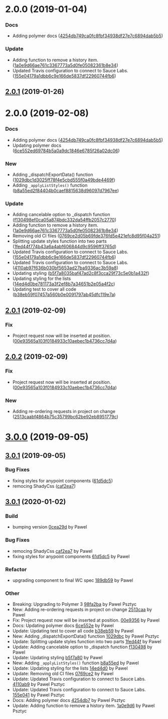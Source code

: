 <a name="2.0.0"></a>
# 2.0.0 (2019-01-04)


### Docs

* Adding polymer docs ([4254db749ca0fc8fbf34938df27e7c6894dab5b5](https://github.com/advanced-rest-client/requests-list-mixin/commit/4254db749ca0fc8fbf34938df27e7c6894dab5b5))

### Update

* Adding function to remove a history item. ([1a0e9d66ae761c3367773a5d0fe05082361b8e34](https://github.com/advanced-rest-client/requests-list-mixin/commit/1a0e9d66ae761c3367773a5d0fe05082361b8e34))
* Updated Travis configuration to connect to Sauce Labs. ([155e04179a1dbb6c9e166de5837df22960744fb6](https://github.com/advanced-rest-client/requests-list-mixin/commit/155e04179a1dbb6c9e166de5837df22960744fb6))



## [2.0.1](https://github.com/advanced-rest-client/requests-list-mixin/compare/2.0.0...2.0.1) (2019-01-26)




# 2.0.0 (2019-02-08)


### Docs

* Adding polymer docs ([4254db749ca0fc8fbf34938df27e7c6894dab5b5](https://github.com/advanced-rest-client/requests-list-mixin/commit/4254db749ca0fc8fbf34938df27e7c6894dab5b5))
* Updating polymer docs ([6ce552ed69784b5a0a9dc1846e6785f26a02dc06](https://github.com/advanced-rest-client/requests-list-mixin/commit/6ce552ed69784b5a0a9dc1846e6785f26a02dc06))

### New

* Adding _dispatchExportData() function ([1029dbc1d3025ff78f4e5cbd555f0a49bde4469f](https://github.com/advanced-rest-client/requests-list-mixin/commit/1029dbc1d3025ff78f4e5cbd555f0a49bde4469f))
* Adding `_applyListStyles()` function ([b8a55ed2f84404b0caef8815638d96097d7967ee](https://github.com/advanced-rest-client/requests-list-mixin/commit/b8a55ed2f84404b0caef8815638d96097d7967ee))

### Update

* Adding cancelable option to _dispatch function ([f130498ef0ca05a874bdc332da54ffb2057c2770](https://github.com/advanced-rest-client/requests-list-mixin/commit/f130498ef0ca05a874bdc332da54ffb2057c2770))
* Adding function to remove a history item. ([1a0e9d66ae761c3367773a5d0fe05082361b8e34](https://github.com/advanced-rest-client/requests-list-mixin/commit/1a0e9d66ae761c3367773a5d0fe05082361b8e34))
* Removing old CI files ([0769ce2d05b69fde376fd5e421efc8d95f04a251](https://github.com/advanced-rest-client/requests-list-mixin/commit/0769ce2d05b69fde376fd5e421efc8d95f04a251))
* Splitting update styles function into two parts ([1fed44f774b43a6a4abf606844d9c9596ff3765d](https://github.com/advanced-rest-client/requests-list-mixin/commit/1fed44f774b43a6a4abf606844d9c9596ff3765d))
* Updated Travis configuration to connect to Sauce Labs. ([155e04179a1dbb6c9e166de5837df22960744fb6](https://github.com/advanced-rest-client/requests-list-mixin/commit/155e04179a1dbb6c9e166de5837df22960744fb6))
* Updated Travis configuration to connect to Sauce Labs. ([4110ab97f636b030bf5653ad27ba9336ac3b59a8](https://github.com/advanced-rest-client/requests-list-mixin/commit/4110ab97f636b030bf5653ad27ba9336ac3b59a8))
* Updating styling ([b5f7a8035baf47ad2c8f3cca29f73c5e0b1a432f](https://github.com/advanced-rest-client/requests-list-mixin/commit/b5f7a8035baf47ad2c8f3cca29f73c5e0b1a432f))
* Updating styling for the lists ([14ed4d0be781173a3f2ef8b7a34651b2e05a4f2c](https://github.com/advanced-rest-client/requests-list-mixin/commit/14ed4d0be781173a3f2ef8b7a34651b2e05a4f2c))
* Updating test to cover all code ([b38eb59f07457a560b0e0091797ab45dfc119e7a](https://github.com/advanced-rest-client/requests-list-mixin/commit/b38eb59f07457a560b0e0091797ab45dfc119e7a))



## [2.0.1](https://github.com/advanced-rest-client/requests-list-mixin/compare/2.0.0...2.0.1) (2019-02-09)


### Fix

* Project request now will be inserted at position. ([00e93565a103f0184933c10aebec1b4736cc7d4a](https://github.com/advanced-rest-client/requests-list-mixin/commit/00e93565a103f0184933c10aebec1b4736cc7d4a))



## [2.0.2](https://github.com/advanced-rest-client/requests-list-mixin/compare/2.0.0...2.0.2) (2019-02-09)


### Fix

* Project request now will be inserted at position. ([00e93565a103f0184933c10aebec1b4736cc7d4a](https://github.com/advanced-rest-client/requests-list-mixin/commit/00e93565a103f0184933c10aebec1b4736cc7d4a))

### New

* Adding re-ordering requests in project on change ([2513caabf4864b75c35799bc62be92eb8951779c](https://github.com/advanced-rest-client/requests-list-mixin/commit/2513caabf4864b75c35799bc62be92eb8951779c))



# [3.0.0](https://github.com/advanced-rest-client/requests-list-mixin/compare/2.0.0...3.0.0) (2019-09-05)



## [3.0.1](https://github.com/advanced-rest-client/requests-list-mixin/compare/2.0.0...3.0.1) (2019-09-05)


### Bug Fixes

* fixing styles for anypoint components ([61d5dc5](https://github.com/advanced-rest-client/requests-list-mixin/commit/61d5dc5))
* remocing ShadyCss ([caf2ea7](https://github.com/advanced-rest-client/requests-list-mixin/commit/caf2ea7))



<a name="3.0.1"></a>
## [3.0.1](https://github.com/advanced-rest-client/requests-list-mixin/compare/3.0.0...3.0.1) (2020-01-02)

### Build

* bumping version [0cea29d](https://github.com/advanced-rest-client/requests-list-mixin/commit/0cea29d71e5c4050b5dafcf2f459d7247af6fbd6) by Pawel


### Bug Fixes

* remocing ShadyCss [caf2ea7](https://github.com/advanced-rest-client/requests-list-mixin/commit/caf2ea7e6374affff2fdd6ed2c045c3f0546159c) by Pawel
* fixing styles for anypoint components [61d5dc5](https://github.com/advanced-rest-client/requests-list-mixin/commit/61d5dc5e62cf2338ebc18838d767fef9e66fda35) by Pawel


### Refactor

* upgrading component to final WC spec [189db59](https://github.com/advanced-rest-client/requests-list-mixin/commit/189db5967c8b85d177889e9adae39290c1f394dd) by Pawel


### Other

* Breaking: Upgrading to Polymer 3
 [98fa2ba](https://github.com/advanced-rest-client/requests-list-mixin/commit/98fa2bac2d0d51351401c0b78f2a3f1b1c7b69c8) by Pawel Psztyc
* New: Adding re-ordering requests in project on change
 [2513caa](https://github.com/advanced-rest-client/requests-list-mixin/commit/2513caabf4864b75c35799bc62be92eb8951779c) by Pawel
* Fix: Project request now will be inserted at position.
 [00e9356](https://github.com/advanced-rest-client/requests-list-mixin/commit/00e93565a103f0184933c10aebec1b4736cc7d4a) by Pawel
* Docs: Updating polymer docs
 [6ce552e](https://github.com/advanced-rest-client/requests-list-mixin/commit/6ce552ed69784b5a0a9dc1846e6785f26a02dc06) by Pawel
* Update: Updating test to cover all code
 [b38eb59](https://github.com/advanced-rest-client/requests-list-mixin/commit/b38eb59f07457a560b0e0091797ab45dfc119e7a) by Pawel
* New: Adding _dispatchExportData() function
 [1029dbc](https://github.com/advanced-rest-client/requests-list-mixin/commit/1029dbc1d3025ff78f4e5cbd555f0a49bde4469f) by Pawel Psztyc
* Update: Splitting update styles function into two parts
 [1fed44f](https://github.com/advanced-rest-client/requests-list-mixin/commit/1fed44f774b43a6a4abf606844d9c9596ff3765d) by Pawel
* Update: Adding cancelable option to _dispatch function
 [f130498](https://github.com/advanced-rest-client/requests-list-mixin/commit/f130498ef0ca05a874bdc332da54ffb2057c2770) by Pawel
* Update: Updating styling
 [b5f7a80](https://github.com/advanced-rest-client/requests-list-mixin/commit/b5f7a8035baf47ad2c8f3cca29f73c5e0b1a432f) by Pawel
* New: Adding `_applyListStyles()` function
 [b8a55ed](https://github.com/advanced-rest-client/requests-list-mixin/commit/b8a55ed2f84404b0caef8815638d96097d7967ee) by Pawel
* Update: Updating styling for the lists
 [14ed4d0](https://github.com/advanced-rest-client/requests-list-mixin/commit/14ed4d0be781173a3f2ef8b7a34651b2e05a4f2c) by Pawel
* Update: Removing old CI files
 [0769ce2](https://github.com/advanced-rest-client/requests-list-mixin/commit/0769ce2d05b69fde376fd5e421efc8d95f04a251) by Pawel
* Update: Updated Travis configuration to connect to Sauce Labs.
 [4110ab9](https://github.com/advanced-rest-client/requests-list-mixin/commit/4110ab97f636b030bf5653ad27ba9336ac3b59a8) by Pawel Psztyc
* Update: Updated Travis configuration to connect to Sauce Labs.
 [155e041](https://github.com/advanced-rest-client/requests-list-mixin/commit/155e04179a1dbb6c9e166de5837df22960744fb6) by Pawel Psztyc
* Docs: Adding polymer docs
 [4254db7](https://github.com/advanced-rest-client/requests-list-mixin/commit/4254db749ca0fc8fbf34938df27e7c6894dab5b5) by Pawel Psztyc
* Update: Adding function to remove a history item.
 [1a0e9d6](https://github.com/advanced-rest-client/requests-list-mixin/commit/1a0e9d66ae761c3367773a5d0fe05082361b8e34) by Pawel Psztyc


